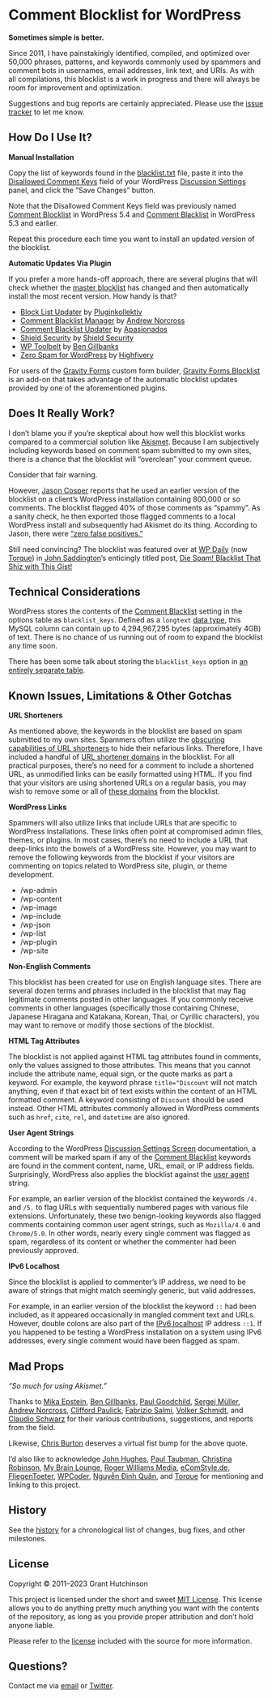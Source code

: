 # Comment Blocklist for WordPress

**Sometimes simple is better.**

Since 2011, I have painstakingly identified, compiled, and optimized over 50,000 phrases, patterns, and keywords commonly used by spammers and comment bots in usernames, email addresses, link text, and URIs. As with all compilations, this blocklist is a work in progress and there will always be room for improvement and optimization.

Suggestions and bug reports are certainly appreciated. Please use the [issue tracker](https://github.com/splorp/wordpress-comment-blacklist/issues) to let me know.

## How Do I Use It?

**Manual Installation**

Copy the list of keywords found in the [blacklist.txt](https://raw.githubusercontent.com/splorp/wordpress-comment-blacklist/master/blacklist.txt) file, paste it into the [Disallowed Comment Keys](https://wordpress.org/support/article/comment-moderation/#comment-blocking) field of your WordPress [Discussion Settings](https://wordpress.org/support/article/settings-discussion-screen/) panel, and click the “Save Changes” button.

Note that the Disallowed Comment Keys field was previously named [Comment Blocklist](https://wordpress.org/support/article/settings-discussion-screen/#comment-blocklist) in WordPress 5.4 and [Comment Blacklist](https://codex.wordpress.org/Combating_Comment_Spam#Comment_Blacklist) in WordPress 5.3 and earlier.

Repeat this procedure each time you want to install an updated version of the blocklist.

**Automatic Updates Via Plugin**

If you prefer a more hands-off approach, there are several plugins that will check whether the [master blocklist](https://raw.github.com/splorp/wordpress-comment-blacklist/master/blacklist.txt) has changed and then automatically install the most recent version. How handy is that?

+ [Block List Updater](https://wordpress.org/plugins/blacklist-updater/) by [Pluginkollektiv](https://pluginkollektiv.org/)
+ [Comment Blacklist Manager](https://wordpress.org/plugins/comment-blacklist-manager/) by [Andrew Norcross](https://github.com/norcross)
+ [Comment Blacklist Updater](https://wordpress.org/plugins/comment-blacklist-updater/) by [Apasionados](https://apasionados.es/)
+ [Shield Security](https://wordpress.org/plugins/wp-simple-firewall/) by [Shield Security](https://getshieldsecurity.com/)
+ [WP Toolbelt](https://github.com/BinaryMoon/wp-toolbelt) by [Ben Gillbanks](https://github.com/BinaryMoon)
+ [Zero Spam for WordPress](https://wordpress.org/plugins/zero-spam/) by [Highfivery](https://www.highfivery.com/)

For users of the [Gravity Forms](https://www.gravityforms.com/) custom form builder, [Gravity Forms Blocklist](https://gravitywiz.com/documentation/gravity-forms-blocklist/) is an add-on that takes advantage of the automatic blocklist updates provided by one of the aforementioned plugins.

## Does It Really Work?

I don’t blame you if you’re skeptical about how well this blocklist works compared to a commercial solution like [Akismet](https://akismet.com/). Because I am subjectively including keywords based on comment spam submitted to my own sites, there is a chance that the blocklist will “overclean” your comment queue.

Consider that fair warning.

However, [Jason Cosper](https://github.com/boogah) reports that he used an earlier version of the blocklist on a client’s WordPress installation containing 800,000 or so comments. The blocklist flagged 40% of those comments as “spammy”. As a sanity check, he then exported those flagged comments to a local WordPress install and subsequently had Akismet do its thing. According to Jason, there were [“zero false positives.”](https://twitter.com/boogah/status/292032803359584256)

Still need convincing? The blocklist was featured over at [WP Daily](https://torquemag.io/2013/07/torque-and-the-wp-daily-archives/) (now [Torque](https://torquemag.io/)) in [John Saddington](https://john.do/)’s enticingly titled post, [Die Spam! Blacklist That Shiz with This Gist!](https://torquemag.io/2013/01/comment-blacklist-gist/)

## Technical Considerations

WordPress stores the contents of the [Comment Blacklist](https://codex.wordpress.org/Combating_Comment_Spam#Comment_Blacklist) setting in the options table as `blacklist_keys`. Defined as a `longtext` [data type](https://dev.mysql.com/doc/refman/8.0/en/blob.html), this MySQL column can contain up to 4,294,967,295 bytes (approximately 4GB) of text. There is no chance of us running out of room to expand the blocklist any time soon.

There has been some talk about storing the `blacklist_keys` option in [an entirely separate table](https://core.trac.wordpress.org/ticket/30932).

## Known Issues, Limitations & Other Gotchas

**URL Shorteners**

As mentioned above, the keywords in the blocklist are based on spam submitted to my own sites. Spammers often utilize the [obscuring capabilities of URL shorteners](http://certmag.com/spammers-storm-url-shortening-services/) to hide their nefarious links. Therefore, I have included a handful of [URL shortener domains](https://raw.githubusercontent.com/splorp/wordpress-comment-blacklist/master/reference/shorteners.txt) in the blocklist. For all practical purposes, there’s no need for a comment to include a shortened URL, as unmodified links can be easily formatted using HTML. If you find that your visitors are using shortened URLs on a regular basis, you may wish to remove some or all of [these domains](https://raw.githubusercontent.com/splorp/wordpress-comment-blacklist/master/reference/shorteners.txt) from the blocklist.

**WordPress Links**

Spammers will also utilize links that include URLs that are specific to WordPress installations. These links often point at compromised admin files, themes, or plugins. In most cases, there’s no need to include a URL that deep-links into the bowels of a WordPress site. However, you may want to remove the following keywords from the blocklist if your visitors are commenting on topics related to WordPress site, plugin, or theme development.

+ /wp-admin
+ /wp-content
+ /wp-image
+ /wp-include
+ /wp-json
+ /wp-list
+ /wp-plugin
+ /wp-site

**Non-English Comments**

This blocklist has been created for use on English language sites. There are several dozen terms and phrases included in the blocklist that may flag legitimate comments posted in other languages. If you commonly receive comments in other languages (specifically those containing Chinese, Japanese Hiragana and Katakana, Korean, Thai, or Cyrillic characters), you may want to remove or modify those sections of the blocklist.

**HTML Tag Attributes**

The blocklist is not applied against HTML tag attributes found in comments, only the values assigned to those attributes. This means that you cannot include the attribute name, equal sign, or the quote marks as part a keyword. For example, the keyword phrase `title="Discount` will not match anything, even if that exact bit of text exists within the content of an HTML formatted comment. A keyword consisting of `Discount` should be used instead. Other HTML attributes commonly allowed in WordPress comments such as `href`, `cite`, `rel`, and `datetime` are also ignored.

**User Agent Strings**

According to the WordPress [Discussion Settings Screen](https://wordpress.org/support/article/settings-discussion-screen/) documentation, a comment will be marked spam if any of the [Comment Blacklist](https://codex.wordpress.org/Combating_Comment_Spam#Comment_Blacklist) keywords are found in the comment content, name, URL, email, or IP address fields. Surprisingly, WordPress also applies the blocklist against the [user agent](https://en.wikipedia.org/wiki/User_agent) string.

For example, an earlier version of the blocklist contained the keywords `/4.` and `/5.` to flag URLs with sequentially numbered pages with various file extensions. Unfortunately, these two benign-looking keywords also flagged comments containing common user agent strings, such as `Mozilla/4.0` and `Chrome/5.0`. In other words, nearly every single comment was flagged as spam, regardless of its content or whether the commenter had been previously approved.

**IPv6 Localhost**

Since the blocklist is applied to commenter’s IP address, we need to be aware of strings that might match seemingly generic, but valid addresses.

For example, in an earlier version of the blocklist the keyword `::` had been included, as it appeared occasionally in mangled comment text and URLs. However, double colons are also part of the [IPv6 localhost](http://en.wikipedia.org/wiki/Localhost) IP address `::1`. If you happened to be testing a WordPress installation on a system using IPv6 addresses, every single comment would have been flagged as spam.

## Mad Props

*“So much for using Akismet.”*

Thanks to [Mika Epstein](https://github.com/ipstenu), [Ben Gillbanks](https://github.com/BinaryMoon), [Paul Goodchild](https://twitter.com/PaulGoodchild), [Sergej Müller](https://github.com/sergejmueller), [Andrew Norcross](https://github.com/norcross), [Clifford Paulick](https://github.com/cliffordp), [Fabrizio Salmi](https://github.com/fabriziosalmi), [Volker Schmidt](https://github.com/volkerjschmidt), and [Claudio Schwarz](https://github.com/purzlbaum) for their various contributions, suggestions, and reports from the field.

Likewise, [Chris Burton](https://chrisburton.me/) deserves a virtual fist bump for the above quote.

I’d also like to acknowledge [John Hughes](https://themeisle.com/blog/stop-comment-spam-on-wordpress/), [Paul Taubman](http://ineedhelpwithwordpress.com/fight-comment-spam/), [Christina Robinson](https://thelovelygeek.com/3-ways-combat-spam-wordpress-blog/), [My Brain Lounge](https://mybrainlounge.wordpress.com/2014/09/21/how-i-stopped-wordpress-comment-spam/), [Roger Williams Media](https://rogerwilliamsmedia.com/forget-akismet-just-add-github-comment-blacklist/), [eComStyle.de](https://ecomstyle.de/blog/easycontact-einfachere-kontaktaufnahme-zeitgemaesser-spamschutz/), [FliegenToeter](https://fliegentoeter.eu/wordpress-abspecken-cpu-nutzung-minimieren-server-entlasten-ladezeit-verkuerzen/), [WPCoder](https://web.archive.org/web/20150428074751/http://cup.wpcoder.de/wordpress-antispam-guide/), [Nguyễn Đình Quân](https://www.narga.net/stop-wordpress-spam-comments-trackbracks/), and [Torque](https://torquemag.io/2013/01/comment-blacklist-gist/) for mentioning and linking to this project.

## History

See the [history](https://github.com/splorp/wordpress-comment-blacklist/blob/master/history.md) for a chronological list of changes, bug fixes, and other milestones.

## License

Copyright © 2011–2023 Grant Hutchinson

This project is licensed under the short and sweet [MIT License](https://opensource.org/licenses/MIT). This license allows you to do anything pretty much anything you want with the contents of the repository, as long as you provide proper attribution and don’t hold anyone liable.

Please refer to the [license](https://github.com/splorp/wordpress-comment-blacklist/blob/master/license.txt) included with the source for more information.

## Questions?

Contact me via [email](mailto:grant@splorp.com) or [Twitter](https://twitter.com/splorp).
